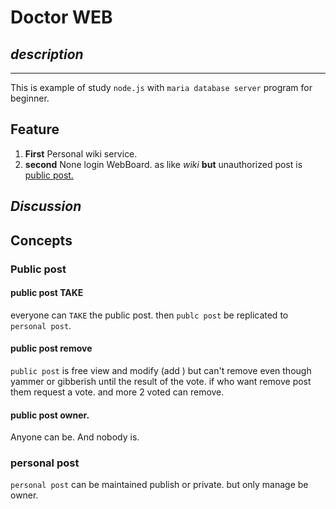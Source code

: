 # **Doctor WEB**

## *description*
---
This is example of study `node.js` with `maria database server` program for beginner.

## Feature
 1. **First**
    Personal wiki service.
 2. **second**
    None login WebBoard.
    as like *wiki* **but** unauthorized post is [public post.](#public-post) 

## *Discussion*
> 

## Concepts
### **Public post**
#### public post TAKE
  everyone can `TAKE` the public post. then `publc post` be replicated to `personal post`.
#### public post remove
  `public post` is free view and modify (add ) but can't remove even though yammer or gibberish until the result of the vote. if who want remove post them request a vote. and more 2 voted can remove. 
#### public post owner.
  Anyone can be. And nobody is.
### personal post
   `personal post` can be maintained publish or private. but only manage be owner.